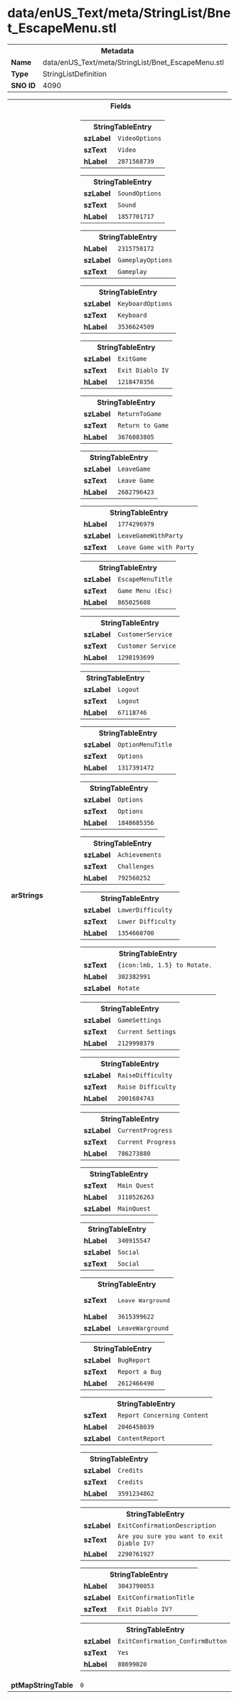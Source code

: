 <h1>data/enUS_Text/meta/StringList/Bnet_EscapeMenu.stl</h1><table><tr><th colspan="100%">Metadata</th></tr><tr><td><b>Name</b></td><td>data/enUS_Text/meta/StringList/Bnet_EscapeMenu.stl</td></tr><tr><td><b>Type</b></td><td>StringListDefinition</td></tr><tr><td><b>SNO ID</b></td><td>4090</td></tr></table>

<table><tr><th colspan="100%">Fields</th></tr><tr><td><b>arStrings</b></td><td><table><tr><th colspan="100%">StringTableEntry</th></tr><tr><td><b>szLabel</b></td><td><code>VideoOptions</code></td></tr><tr><td><b>szText</b></td><td><code>Video</code></td></tr><tr><td><b>hLabel</b></td><td><code>2871568739</code></td></tr></table>


<table><tr><th colspan="100%">StringTableEntry</th></tr><tr><td><b>szLabel</b></td><td><code>SoundOptions</code></td></tr><tr><td><b>szText</b></td><td><code>Sound</code></td></tr><tr><td><b>hLabel</b></td><td><code>1857701717</code></td></tr></table>


<table><tr><th colspan="100%">StringTableEntry</th></tr><tr><td><b>hLabel</b></td><td><code>2315750172</code></td></tr><tr><td><b>szLabel</b></td><td><code>GameplayOptions</code></td></tr><tr><td><b>szText</b></td><td><code>Gameplay</code></td></tr></table>


<table><tr><th colspan="100%">StringTableEntry</th></tr><tr><td><b>szLabel</b></td><td><code>KeyboardOptions</code></td></tr><tr><td><b>szText</b></td><td><code>Keyboard</code></td></tr><tr><td><b>hLabel</b></td><td><code>3536624509</code></td></tr></table>


<table><tr><th colspan="100%">StringTableEntry</th></tr><tr><td><b>szLabel</b></td><td><code>ExitGame</code></td></tr><tr><td><b>szText</b></td><td><code>Exit Diablo IV</code></td></tr><tr><td><b>hLabel</b></td><td><code>1218470356</code></td></tr></table>


<table><tr><th colspan="100%">StringTableEntry</th></tr><tr><td><b>szLabel</b></td><td><code>ReturnToGame</code></td></tr><tr><td><b>szText</b></td><td><code>Return to Game</code></td></tr><tr><td><b>hLabel</b></td><td><code>3676083805</code></td></tr></table>


<table><tr><th colspan="100%">StringTableEntry</th></tr><tr><td><b>szLabel</b></td><td><code>LeaveGame</code></td></tr><tr><td><b>szText</b></td><td><code>Leave Game</code></td></tr><tr><td><b>hLabel</b></td><td><code>2682796423</code></td></tr></table>


<table><tr><th colspan="100%">StringTableEntry</th></tr><tr><td><b>hLabel</b></td><td><code>1774296979</code></td></tr><tr><td><b>szLabel</b></td><td><code>LeaveGameWithParty</code></td></tr><tr><td><b>szText</b></td><td><code>Leave Game with Party</code></td></tr></table>


<table><tr><th colspan="100%">StringTableEntry</th></tr><tr><td><b>szLabel</b></td><td><code>EscapeMenuTitle</code></td></tr><tr><td><b>szText</b></td><td><code>Game Menu (Esc)</code></td></tr><tr><td><b>hLabel</b></td><td><code>865025608</code></td></tr></table>


<table><tr><th colspan="100%">StringTableEntry</th></tr><tr><td><b>szLabel</b></td><td><code>CustomerService</code></td></tr><tr><td><b>szText</b></td><td><code>Customer Service</code></td></tr><tr><td><b>hLabel</b></td><td><code>1298193699</code></td></tr></table>


<table><tr><th colspan="100%">StringTableEntry</th></tr><tr><td><b>szLabel</b></td><td><code>Logout</code></td></tr><tr><td><b>szText</b></td><td><code>Logout</code></td></tr><tr><td><b>hLabel</b></td><td><code>67118746</code></td></tr></table>


<table><tr><th colspan="100%">StringTableEntry</th></tr><tr><td><b>szLabel</b></td><td><code>OptionMenuTitle</code></td></tr><tr><td><b>szText</b></td><td><code>Options</code></td></tr><tr><td><b>hLabel</b></td><td><code>1317391472</code></td></tr></table>


<table><tr><th colspan="100%">StringTableEntry</th></tr><tr><td><b>szLabel</b></td><td><code>Options</code></td></tr><tr><td><b>szText</b></td><td><code>Options</code></td></tr><tr><td><b>hLabel</b></td><td><code>1848685356</code></td></tr></table>


<table><tr><th colspan="100%">StringTableEntry</th></tr><tr><td><b>szLabel</b></td><td><code>Achievements</code></td></tr><tr><td><b>szText</b></td><td><code>Challenges</code></td></tr><tr><td><b>hLabel</b></td><td><code>792560252</code></td></tr></table>


<table><tr><th colspan="100%">StringTableEntry</th></tr><tr><td><b>szLabel</b></td><td><code>LowerDifficulty</code></td></tr><tr><td><b>szText</b></td><td><code>Lower Difficulty</code></td></tr><tr><td><b>hLabel</b></td><td><code>1354660700</code></td></tr></table>


<table><tr><th colspan="100%">StringTableEntry</th></tr><tr><td><b>szText</b></td><td><code>{icon:lmb, 1.5} to Rotate.</code></td></tr><tr><td><b>hLabel</b></td><td><code>302382991</code></td></tr><tr><td><b>szLabel</b></td><td><code>Rotate</code></td></tr></table>


<table><tr><th colspan="100%">StringTableEntry</th></tr><tr><td><b>szLabel</b></td><td><code>GameSettings</code></td></tr><tr><td><b>szText</b></td><td><code>Current Settings</code></td></tr><tr><td><b>hLabel</b></td><td><code>2129998379</code></td></tr></table>


<table><tr><th colspan="100%">StringTableEntry</th></tr><tr><td><b>szLabel</b></td><td><code>RaiseDifficulty</code></td></tr><tr><td><b>szText</b></td><td><code>Raise Difficulty</code></td></tr><tr><td><b>hLabel</b></td><td><code>2001684743</code></td></tr></table>


<table><tr><th colspan="100%">StringTableEntry</th></tr><tr><td><b>szLabel</b></td><td><code>CurrentProgress</code></td></tr><tr><td><b>szText</b></td><td><code>Current Progress</code></td></tr><tr><td><b>hLabel</b></td><td><code>786273880</code></td></tr></table>


<table><tr><th colspan="100%">StringTableEntry</th></tr><tr><td><b>szText</b></td><td><code>Main Quest</code></td></tr><tr><td><b>hLabel</b></td><td><code>3110526263</code></td></tr><tr><td><b>szLabel</b></td><td><code>MainQuest</code></td></tr></table>


<table><tr><th colspan="100%">StringTableEntry</th></tr><tr><td><b>hLabel</b></td><td><code>340915547</code></td></tr><tr><td><b>szLabel</b></td><td><code>Social</code></td></tr><tr><td><b>szText</b></td><td><code>Social</code></td></tr></table>


<table><tr><th colspan="100%">StringTableEntry</th></tr><tr><td><b>szText</b></td><td><pre>Leave Warground
</pre></td></tr><tr><td><b>hLabel</b></td><td><code>3615399622</code></td></tr><tr><td><b>szLabel</b></td><td><code>LeaveWarground</code></td></tr></table>


<table><tr><th colspan="100%">StringTableEntry</th></tr><tr><td><b>szLabel</b></td><td><code>BugReport</code></td></tr><tr><td><b>szText</b></td><td><code>Report a Bug</code></td></tr><tr><td><b>hLabel</b></td><td><code>2612466490</code></td></tr></table>


<table><tr><th colspan="100%">StringTableEntry</th></tr><tr><td><b>szText</b></td><td><code>Report Concerning Content</code></td></tr><tr><td><b>hLabel</b></td><td><code>2046458039</code></td></tr><tr><td><b>szLabel</b></td><td><code>ContentReport</code></td></tr></table>


<table><tr><th colspan="100%">StringTableEntry</th></tr><tr><td><b>szLabel</b></td><td><code>Credits</code></td></tr><tr><td><b>szText</b></td><td><code>Credits</code></td></tr><tr><td><b>hLabel</b></td><td><code>3591234862</code></td></tr></table>


<table><tr><th colspan="100%">StringTableEntry</th></tr><tr><td><b>szLabel</b></td><td><code>ExitConfirmationDescription</code></td></tr><tr><td><b>szText</b></td><td><code>Are you sure you want to exit Diablo IV?</code></td></tr><tr><td><b>hLabel</b></td><td><code>2290761927</code></td></tr></table>


<table><tr><th colspan="100%">StringTableEntry</th></tr><tr><td><b>hLabel</b></td><td><code>3043790053</code></td></tr><tr><td><b>szLabel</b></td><td><code>ExitConfirmationTitle</code></td></tr><tr><td><b>szText</b></td><td><code>Exit Diablo IV?</code></td></tr></table>


<table><tr><th colspan="100%">StringTableEntry</th></tr><tr><td><b>szLabel</b></td><td><code>ExitConfirmation_ConfirmButton</code></td></tr><tr><td><b>szText</b></td><td><code>Yes</code></td></tr><tr><td><b>hLabel</b></td><td><code>88699020</code></td></tr></table>


</td></tr><tr><td><b>ptMapStringTable</b></td><td><code>0</code></td></tr></table>

